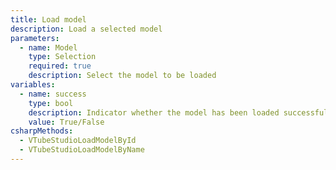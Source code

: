 ```yaml
---
title: Load model
description: Load a selected model
parameters:
  - name: Model
    type: Selection
    required: true
    description: Select the model to be loaded
variables:
  - name: success
    type: bool
    description: Indicator whether the model has been loaded successfully or not
    value: True/False
csharpMethods:
  - VTubeStudioLoadModelById
  - VTubeStudioLoadModelByName
---
```

